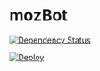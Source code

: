 # mozBot
[![Dependency Status](https://gemnasium.com/badges/github.com/BVPMOSC/mozBot.svg)](https://gemnasium.com/github.com/BVPMOSC/mozBot)

[![Deploy](https://www.herokucdn.com/deploy/button.svg)](https://heroku.com/deploy)
